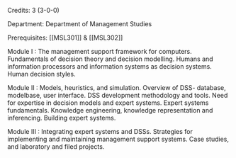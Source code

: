 Credits: 3 (3-0-0)

Department: Department of Management Studies

Prerequisites: [[MSL301]] & [[MSL302]]

Module I : The management support framework for computers. Fundamentals of decision theory and decision modelling. Humans and information processors and information systems as decision systems. Human decision styles.

Module II : Models, heuristics, and simulation. Overview of DSS- database, modelbase, user interface. DSS development methodology and tools. Need for expertise in decision models and expert systems. Expert systems fundamentals. Knowledge engineering, knowledge representation and inferencing. Building expert systems.

Module III : Integrating expert systems and DSSs. Strategies for implementing and maintaining management support systems. Case studies, and laboratory and filed projects.